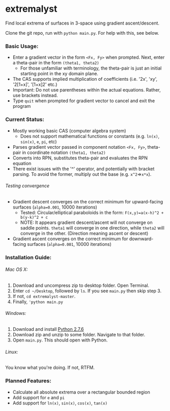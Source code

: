 extremalyst
===========

Find local extrema of surfaces in 3-space using gradient ascent/descent.

Clone the git repo, run with `python main.py`. For help with this, see below.

### Basic Usage:
* Enter a gradient vector in the form `<Fx, Fy>` when prompted. Next, enter a theta-pair in the form `(theta1, theta2)`
  * For those unfamiliar with terminology, the theta-pair is just an initial starting point in the xy domain plane.
* The CAS supports implied multiplication of coefficients (i.e. '2x', 'xy', '2[1+x]', '[1+x]2' etc.)
* Important: Do not use parentheses within the actual equations. Rather, use brackets instead.
* Type `quit` when prompted for gradient vector to cancel and exit the program

### Current Status:
* Mostly working basic CAS (computer algebra system)
  * Does not support mathematical functions or constants (e.g. `ln(x)`, `sin(x)`, `e`, `pi`, etc)
* Parses gradient vector passed in component notation `<Fx, Fy>`, theta-pair in coordinate notation `(theta1, theta2)`
* Converts into RPN, substitutes theta-pair and evaluates the RPN equation
* There exist issues with the '^' operator, and potentially with bracket parsing. To avoid the former, multiply out the base (e.g. `x^2`=>`x*x`).

###### Testing convergence
* Gradient descent converges on the correct minimum for upward-facing surfaces (`alpha=0.001`, 10000 iterations)
  * Tested: Circular/elliptical paraboloids in the form: `F(x,y)=a(x-h)^2 + b(y-k)^2 + c`
  * NOTE: It appears gradient descent/ascent will not converge on saddle points. `theta1` will converge in one direction, while `theta2` will converge in the other. (Direction meaning ascent or descent)
* Gradient ascent converges on the correct minimum for downward-facing surfaces (`alpha=0.001`, 10000 iterations)

### Installation Guide:
###### Mac OS X:
1. Download and uncompress zip to desktop folder. Open Terminal.
2. Enter `cd ~/Desktop`, followed by `ls`. If you see `main.py` then skip step 3.
3. If not, `cd extremalyst-master`.
4. Finally, `'python main.py`

###### Windows:
1. Download and install [Python 2.7.6](http://python.org/download/releases/2.7.6/)
2. Download zip and unzip to some folder. Navigate to that folder.
3. Open `main.py`. This should open with Python.

###### Linux:
You know what you're doing. If not, RTFM.

### Planned Features:
* Calculate all absolute extrema over a rectangular bounded region
* Add support for `e` and `pi`
* Add support for `ln(x)`, `sin(x)`, `cos(x)`, `tan(x)`
